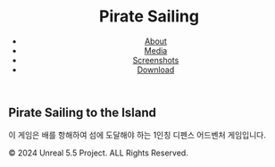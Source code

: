 <!DOCTYPE html>
<html lang="en">
<head>
    <meta charset="UTF-8">
    <meta name="viewport" content="width=device-width, initial-scale=1.0">
    <title>Sailing Pirate</title>
    <link rel="stylesheet" href="style.css">
</head>
<body>
    <header>
        <h1>Pirate Sailing</h1>
        <nav>
            <ul>
                <li><a href="about.html">About</a></li>
                <li><a href="media.html">Media</a></li>
                <li><a href="screenshots.html">Screenshots</a></li>
                <li><a href="download.html">Download</a></li>
            </ul>
        </nav>
    </header>
    <main>
        <section id="welcome">
            <h2>Pirate Sailing to the Island</h2>
            <p>
                이 게임은 배를 항해하여 섬에 도달해야 하는 1인칭 디펜스 어드벤처 게임입니다.</p>
        </section>
    </main>
    <footer>
        <p>&copy; 2024 Unreal 5.5 Project. ALL Rights Reserved.</p>
    </footer>
</body>
</html>
